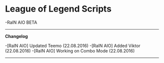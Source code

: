 # League of Legend Scripts
-RaIN AIO BETA
___
**Changelog**

-[RaIN AIO] Updated Teemo (22.08.2016)
-[RaIN AIO] Added Viktor (22.08.2016)
-[RaIN AIO] Working on Combo Mode (22.08.2016)
___


